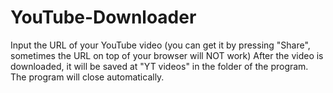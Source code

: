 # YouTube-Downloader

Input the URL of your YouTube video (you can get it by pressing "Share", sometimes the URL on top of your browser will NOT work)
After the video is downloaded, it will be saved at "YT videos" in the folder of the program.
The program will close automatically.
